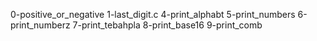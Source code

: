0-positive_or_negative
1-last_digit.c
4-print_alphabt
5-print_numbers
6-print_numberz
7-print_tebahpla
8-print_base16
9-print_comb
